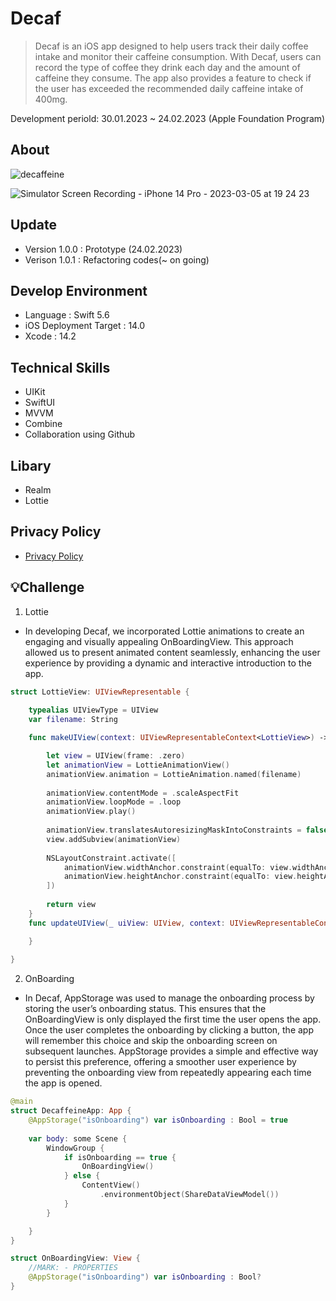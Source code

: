 # Decaf
> Decaf is an iOS app designed to help users track their daily coffee intake and monitor their caffeine consumption. With Decaf, users can record the type of coffee they drink each day and the amount of caffeine they consume. The app also provides a feature to check if the user has exceeded the recommended daily caffeine intake of 400mg.

Development periold: 30.01.2023 ~ 24.02.2023 (Apple Foundation Program)


## About

![decaffeine](https://user-images.githubusercontent.com/43236727/222949690-a570ce1a-c959-4bc2-bd59-40be766ea98f.png)

![Simulator Screen Recording - iPhone 14 Pro - 2023-03-05 at 19 24 23](https://user-images.githubusercontent.com/43236727/222949938-fe7d3b54-8c81-4b13-b5c2-40ba334b224d.gif)

## Update
- Version 1.0.0 : Prototype (24.02.2023)
- Verison 1.0.1 : Refactoring codes(~ on going)

## Develop Environment
- Language : Swift 5.6
- iOS Deployment Target : 14.0
- Xcode : 14.2

## Technical Skills
- UIKit
- SwiftUI
- MVVM
- Combine
- Collaboration using Github

## Libary
- Realm
- Lottie

## Privacy Policy
- [Privacy Policy](https://wnsgur4092.notion.site/Privacy-Policy-19722dcba877400784abd66352623d04)

## 💡Challenge
1. Lottie
- In developing Decaf, we incorporated Lottie animations to create an engaging and visually appealing OnBoardingView. This approach allowed us to present animated content seamlessly, enhancing the user experience by providing a dynamic and interactive introduction to the app.
```swift
struct LottieView: UIViewRepresentable {
    
    typealias UIViewType = UIView
    var filename: String

    func makeUIView(context: UIViewRepresentableContext<LottieView>) -> UIView {

        let view = UIView(frame: .zero)
        let animationView = LottieAnimationView()
        animationView.animation = LottieAnimation.named(filename)
  
        animationView.contentMode = .scaleAspectFit
        animationView.loopMode = .loop
        animationView.play()
        
        animationView.translatesAutoresizingMaskIntoConstraints = false
        view.addSubview(animationView)
        
        NSLayoutConstraint.activate([
            animationView.widthAnchor.constraint(equalTo: view.widthAnchor),
            animationView.heightAnchor.constraint(equalTo: view.heightAnchor)
        ])
        
        return view
    }
    func updateUIView(_ uiView: UIView, context: UIViewRepresentableContext<LottieView>) {

    }
    
}
```

2. OnBoarding
- In Decaf, AppStorage was used to manage the onboarding process by storing the user’s onboarding status. This ensures that the OnBoardingView is only displayed the first time the user opens the app. Once the user completes the onboarding by clicking a button, the app will remember this choice and skip the onboarding screen on subsequent launches. AppStorage provides a simple and effective way to persist this preference, offering a smoother user experience by preventing the onboarding view from repeatedly appearing each time the app is opened.

```swift
@main
struct DecaffeineApp: App {
    @AppStorage("isOnboarding") var isOnboarding : Bool = true
    
    var body: some Scene {
        WindowGroup {
            if isOnboarding == true {
                OnBoardingView()
            } else {
                ContentView()
                    .environmentObject(ShareDataViewModel())
            }
        }

    }
}

struct OnBoardingView: View {
    //MARK: - PROPERTIES
    @AppStorage("isOnboarding") var isOnboarding : Bool?
}

```

